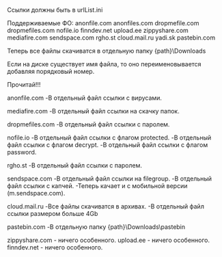 Ссылки должны быть в urlList.ini

Поддерживаемые ФО:
anonfile.com
anonfiles.com
dropmefile.com
dropmefiles.com
nofile.io
finndev.net
upload.ee
zippyshare.com
mediafire.com
sendspace.com
rgho.st
cloud.mail.ru
yadi.sk
pastebin.com

Теперь все файлы скачиватся в отдельную папку {path}\Downloads

Если на диске существует имя файла, то оно переименовывается добавляя порядковый номер.

Прочитай!!!

anonfile.com
-В отдельный файл ссылки с вирусами.

mediafire.com
-В отдельный файл ссылки на скачку папок.

dropmefiles.com
-В отдельный файл ссылки с паролем.

nofile.io
-В отдельный файл ссылки с флагом protected.
-В отдельный файл ссылки с флагом decrypt.
-В отдельный файл ссылки с флагом password.

rgho.st
-В отдельный файл ссылки с паролем.

sendspace.com
-В отдельный файл ссылки на filegroup.
-В отдельный файл ссылки с капчей.
-Теперь качает и с мобильной версии (m.sendspace.com).

cloud.mail.ru
-Все файлы скачиватся в архивах.
-В отдельный файл ссылки размером больше 4Gb

pastebin.com
-В отдельную папку {path}\Downloads\pastebin

zippyshare.com - ничего особенного.
upload.ee - ничего особенного.
finndev.net - ничего особенного.
